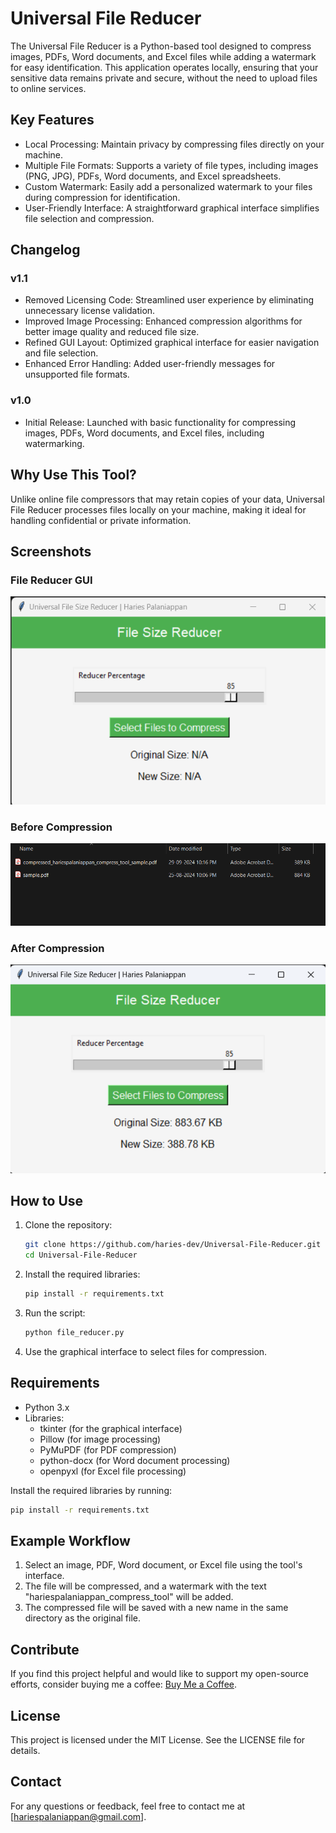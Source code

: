 # Universal File Reducer

The Universal File Reducer is a Python-based tool designed to compress images, PDFs, Word documents, and Excel files while adding a watermark for easy identification. This application operates locally, ensuring that your sensitive data remains private and secure, without the need to upload files to online services.

## Key Features

- Local Processing: Maintain privacy by compressing files directly on your machine.
- Multiple File Formats: Supports a variety of file types, including images (PNG, JPG), PDFs, Word documents, and Excel spreadsheets.
- Custom Watermark: Easily add a personalized watermark to your files during compression for identification.
- User-Friendly Interface: A straightforward graphical interface simplifies file selection and compression.

## Changelog

### v1.1
- Removed Licensing Code: Streamlined user experience by eliminating unnecessary license validation.
- Improved Image Processing: Enhanced compression algorithms for better image quality and reduced file size.
- Refined GUI Layout: Optimized graphical interface for easier navigation and file selection.
- Enhanced Error Handling: Added user-friendly messages for unsupported file formats.

### v1.0
- Initial Release: Launched with basic functionality for compressing images, PDFs, Word documents, and Excel files, including watermarking.

## Why Use This Tool?

Unlike online file compressors that may retain copies of your data, Universal File Reducer processes files locally on your machine, making it ideal for handling confidential or private information.

## Screenshots

### File Reducer GUI

![File Reducer GUI](https://github.com/haries-dev/Universal-File-Reducer/blob/main/screenshots/File_Reducer_GUI.png)

### Before Compression

![Before Compression](https://github.com/haries-dev/Universal-File-Reducer/blob/main/screenshots/Before_&_After_Result.png)

### After Compression

![After Compression](https://github.com/haries-dev/Universal-File-Reducer/blob/main/screenshots/File_Reducer_GUI_Result.png)

## How to Use

1. Clone the repository:
   ```bash
   git clone https://github.com/haries-dev/Universal-File-Reducer.git
   cd Universal-File-Reducer
   ```

2. Install the required libraries:
   ```bash
   pip install -r requirements.txt
   ```

3. Run the script:
   ```bash
   python file_reducer.py
   ```

4. Use the graphical interface to select files for compression.

## Requirements

- Python 3.x
- Libraries:
  - tkinter (for the graphical interface)
  - Pillow (for image processing)
  - PyMuPDF (for PDF compression)
  - python-docx (for Word document processing)
  - openpyxl (for Excel file processing)

Install the required libraries by running:
```bash
pip install -r requirements.txt
```

## Example Workflow

1. Select an image, PDF, Word document, or Excel file using the tool's interface.
2. The file will be compressed, and a watermark with the text "hariespalaniappan_compress_tool" will be added.
3. The compressed file will be saved with a new name in the same directory as the original file.

## Contribute

If you find this project helpful and would like to support my open-source efforts, consider buying me a coffee: [Buy Me a Coffee](https://buymeacoffee.com/hariespalaniappan).

## License

This project is licensed under the MIT License. See the LICENSE file for details.

## Contact

For any questions or feedback, feel free to contact me at [hariespalaniappan@gmail.com].

